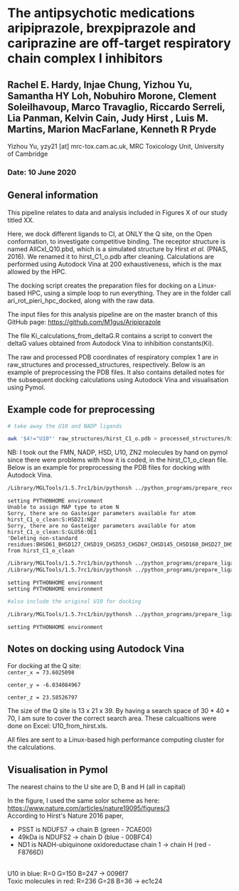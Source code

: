 # The antipsychotic medications aripiprazole, brexpiprazole and cariprazine are off-target respiratory chain complex I inhibitors 

## Rachel E. Hardy, Injae Chung, Yizhou Yu, Samantha HY Loh, Nobuhiro Morone, Clement Soleilhavoup, Marco Travaglio, Riccardo Serreli, Lia Panman, Kelvin Cain, Judy Hirst , Luis M. Martins, Marion MacFarlane, Kenneth R Pryde

Yizhou Yu, yzy21 [at] mrc-tox.cam.ac.uk, MRC Toxicology Unit, University of Cambridge

### Date: 10 June 2020

## General information

This pipeline relates to data and analysis included in Figures X of our study titled XX.

Here, we dock different ligands to CI, at ONLY the Q site, on the Open conformation, to investigate competitive binding. The receptor structure is named AllCxI_Q10.pbd, which is a simulated structure by Hirst *et al.* (PNAS, 2016). We renamed it to hirst_C1_o.pdb after cleaning. Calculations are performed using Autodock Vina at 200 exhaustiveness, which is the max allowed by the HPC. 

The docking script creates the preparation files for docking on a Linux-based HPC, using a simple loop to run everything. They are in the folder call ari_rot_pieri_hpc_docked, along with the raw data.

The input files for this analysis pipeline are on the master branch of this GitHub page: 
https://github.com/M1gus/Aripiprazole

The file Ki_calculations_from_deltaG.R contains a script to convert the deltaG values obtained from Autodock Vina to inhibition constants(Ki). 

The raw and processed PDB coordinates of respiratory complex 1 are in raw_structures and processed_structures, respectively. Below is an example of preprocessing the PDB files. It also contains detailed notes for the subsequent docking calculations using Autodock Vina and visualisation using Pymol. 

## Example code for preprocessing


```bash
# take away the U10 and NADP ligands

awk '$4!="U10"' raw_structures/hirst_C1_o.pdb > processed_structures/hirst_C1_o_clean.pdb
```

NB: I took out the FMN, NADP, HSD, U10, ZN2 molecules by hand on pymol since there were problems with how it is coded, in the hirst_C1_o_clean file. Below is an example for preprocessing the PDB files for docking with Autodock Vina.


```bash
/Library/MGLTools/1.5.7rc1/bin/pythonsh ../python_programs/prepare_receptor4.py -r processed_structures/hirst_C1_o_clean.pdb -e -d hirst_C1_o_preparation.txt

```

    setting PYTHONHOME environment
    Unable to assign MAP type to atom N
    Sorry, there are no Gasteiger parameters available for atom hirst_C1_o_clean:S:HSD21:NE2
    Sorry, there are no Gasteiger parameters available for atom hirst_C1_o_clean:S:GLU56:OE1
    'Deleting non-standard residues:BHSD61_BHSD127_CHSD19_CHSD53_CHSD67_CHSD145_CHSD160_DHSD27_DHSD55_DHSD79_DHSD84_DHSD150_DHSD157_DHSD190_DHSD200_DHSD347_DHSD348_DHSD398_DHSD409_EHSD9_EHSD42_EHSD99_FHSD29_FHSD113_FHSD116_FHSD261_FHSD283_FHSD356_FHSD402_FHSD421_FHSD437_GHSD43_GHSD101_GHSD255_GHSD293_GHSD401_GHSD421_GHSD437_GHSD494_GHSD548_GHSD549_HHSD247_HHSD250_HHSD287_HHSD304_IHSD65_IHSD144_KHSD25_KHSD52_LHSD56_LHSD67_LHSD230_LHSD248_LHSD328_LHSD332_LHSD348_LHSD514_LHSD534_LHSD605_MHSD30_MHSD82_MHSD83_MHSD187_MHSD213_MHSD220_MHSD293_MHSD319_MHSD338_MHSD422_MHSD440_NHSD25_NHSD48_NHSD112_NHSD186_NHSD232_NFES301_NFES803_NSF4201_NSF4502_NSF4802_NSF4801_NSF4202_OHSD57_OHSD114_OHSD151_OHSD167_OHSD190_OHSD257_OHSD287_PHSD2_PHSD3_PHSD8_PHSD37_PHSD49_PHSD58_PHSD87_PHSD131_PHSD134_PHSD250_PHSD260_PHSD288_PHSD296_PHSD321_QHSD29_RHSD13_RHSD68_SHSD21_SHSD27_SHSD40_SHSD68_SHSD9_SHSD35_SHSD59_SHSD88_SHSD97_SHSD26_SHSD33_SHSD44_SHSD76_SHSD10_SHSD13_SHSD45_SHSD103_SHSD63_SHSD69_SHSD124_SHSD135_SHSD66_SHSD73_SHSD82_SHSD42_SHSD50_SHSD78_SHSD104_SHSD11_SHSD25_SHSD32_SHSD72_SHSD75_SHSD107_SHSD168_SHSD60_SHSD81_SHSD84_SHSD91_SHSD55_SHSD64_SHSD120_SHSD143_SHSD148_SHSD17_SHSD87_SHSD113_SHSD46_THSD35_UHSD35_VHSD20_VHSD36_WHSD47_WHSD71_WHSD101_WHSD107_WHSD125_XHSD29_XHSD30_XHSD76_XHSD142_XHSD162_YHSD18_ZHSD111_ from hirst_C1_o_clean



```bash
/Library/MGLTools/1.5.7rc1/bin/pythonsh ../python_programs/prepare_ligand4.py -l raw_structures/piericidinA.pdb -o processed_structures/piericidinA.pdbqt
/Library/MGLTools/1.5.7rc1/bin/pythonsh ../python_programs/prepare_ligand4.py -l raw_structures/rotenone.pdb -o processed_structures/rotenone.pdbqt

```

    setting PYTHONHOME environment
    setting PYTHONHOME environment



```bash
#also include the original U10 for docking 

/Library/MGLTools/1.5.7rc1/bin/pythonsh ../python_programs/prepare_ligand4.py -l raw_structures/U10_from_hirst.pdb -o processed_structures/U10_hirst.pdbqt
```

    setting PYTHONHOME environment


## Notes on docking using Autodock Vina

For docking at the Q site: <br>
`center_x = 73.6025098`

`center_y = -6.034084967`

`center_z = 23.58526797`

The size of the Q site is 13 x 21 x 39. By having a search space of 30 * 40 * 70, I am sure to cover the correct search area. These calcualtions were done on Excel: U10_from_hirst.xls. 

All files are sent to a Linux-based high performance computing cluster for the calculations. 

## Visualisation in Pymol

The nearest chains to the U site are D, B and H (all in capital)

In the figure, I used the same solor scheme as here: https://www.nature.com/articles/nature19095/figures/3 <br>
According to Hirst's Nature 2016 paper, 
- PSST is NDUFS7 -> chain B (green - 7CAE00)
- 49kDa is NDUFS2 -> chain D (blue - 00BFC4)
- ND1 is NADH-ubiquinone oxidoreductase chain 1	-> chain H (red - F8766D)
<br>
U10 in blue: R=0 G=150 B=247 -> 0096f7<br>
Toxic molecules in red: R=236 G=28 B=36 -> ec1c24 <br>

